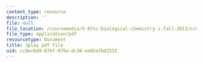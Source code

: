 ```yaml
---
content_type: resource
description: ''
file: null
file_location: /coursemedia/5-07sc-biological-chemistry-i-fall-2013/cc0ec6d9876f979adc30ea92afbd1523_VykaDbJIb8A.pdf
file_type: application/pdf
resourcetype: Document
title: 3play pdf file
uid: cc0ec6d9-876f-979a-dc30-ea92afbd1523
---
```

